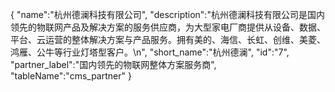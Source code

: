 {
	"name":"杭州德澜科技有限公司",
	"description":"杭州德澜科技有限公司是国内领先的物联网产品及解决方案的服务供应商，为大型家电厂商提供从设备、数据、平台、云运营的整体解决方案与产品服务。拥有美的、海信、长虹、创维、美菱、鸿雁、公牛等行业灯塔型客户。\n",
	"short_name":"杭州德澜",
	"id":"7",
	"partner_label":"国内领先的物联网整体方案服务商",
	"tableName":"cms_partner"
}